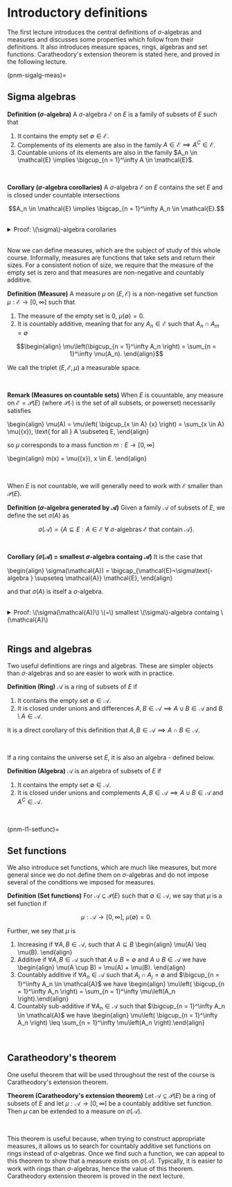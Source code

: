 # Introductory definitions

The first lecture introduces the central definitions of $\sigma$-algebras and measures and discusses some properties which follow from their definitions. It also introduces measure spaces, rings, algebras and set functions. Caratheodory's extension theorem is stated here, and proved in the following lecture.

(pnm-sigalg-meas)=
## Sigma algebras

<div class="definition">

**Definition ($\sigma$-algebra)** A $\sigma$-algebra $\mathcal{E}$ on $E$ is a family of subsets of $E$ such that
    
1. It contains the empty set $\emptyset \in \mathcal{E}$.
2. Complements of its elements are also in the family $A \in \mathcal{E} \implies A^C \in \mathcal{E}$.
3. Countable unions of its elements are also in the family $A_n \in \mathcal{E} \implies \bigcup_{n = 1}^\infty A \in \mathcal{E}$.
    
</div>
<br>

<div class="lemma">

**Corollary ($\sigma$-algebra corollaries)** A $\sigma$-algebra $\mathcal{E}$ on $E$ contains the set $E$ and is closed under countable intersections
    
$$A_n \in \mathcal{E} \implies \bigcap_{n = 1}^\infty A_n \in \mathcal{E}.$$
    
</div>
<br>

<details class="proof">
<summary>Proof: \(\sigma\)-algebra corollaries</summary>

Since $\emptyset \in \mathcal{E}$, we have $\emptyset^C = E \in \mathcal{E}$. Also if $A_n \in \mathcal{E}$ then $A_n^C \in \mathcal{E}$ and also
    
$$B = \bigcup_{n = 1}^\infty A_n^C \in \mathcal{E}.$$
    
Since $B \in \mathcal{E}$ also $B^C \in \mathcal{E}$ so
    
$$B^C = \bigcap_{n = 1}^\infty A_n \in \mathcal{E}.$$

</details>
<br>

Now we can define measures, which are the subject of study of this whole course. Informally, measures are functions that take sets and return their sizes. For a consistent notion of size, we require that the measure of the empty set is zero and that measures are non-negative and countably additive.

<div class="definition">

**Definition (Measure)** A measure $\mu$ on $(E, \mathcal{E})$ is a non-negative set function $\mu : \mathcal{E} \to [0, \infty]$ such that

1. The measure of the empty set is $0$, $\mu(\emptyset) = 0$.
2. It is countably additive, meaning that for any $A_n \in \mathcal{E}$ such that $A_n \cap A_m = \emptyset$
    
$$\begin{align} \mu\left(\bigcup_{n = 1}^\infty A_n \right) = \sum_{n = 1}^\infty \mu(A_n). \end{align}$$
    
We call the triplet $(E, \mathcal{E}, \mu)$ a measurable space.
    
</div>
<br>


<div class="observation">

**Remark (Measures on countable sets)** When $E$ is couuntable, any measure on $\mathcal{E} = \mathcal{P}(E)$ (where $\mathcal{P}(\cdot)$ is the set of all subsets, or powerset) necessarily satisfies

\begin{align}
\mu(A) = \mu\left( \bigcup_{x \in A} \{x\} \right) = \sum_{x \in A} \mu(\{x\}), \text{ for all } A \subseteq E,
\end{align}

so $\mu$ corresponds to a mass function $m : E \to [0, \infty]$

\begin{align}
m(x) = \mu(\{x\}), x \in E.
\end{align}

</div>
<br>

When $E$ is not countable, we will generally need to work with $\mathcal{E}$ smaller than $\mathcal{P}(E)$.


<div class="definition">

**Definition ($\sigma$-algebra generated by $\mathcal{A}$)** Given a family $\mathcal{A}$ of subsets of $E$, we define the set $\sigma(A)$ as

$$ \sigma(\mathcal{A}) = \{A \subseteq E : A \in \mathcal{E}~\forall~\sigma\text{-algebras } \mathcal{E} \text{ that contain } \mathcal{A}\}.$$

</div>
<br>


<div class="lemma">

**Corollary ($\sigma(\mathcal{A})$ $=$ smallest $\sigma$-algebra containg $\mathcal{A}$)** It is the case that

\begin{align}
\sigma(\mathcal{A}) = \bigcap_{\mathcal{E}~\sigma\text{-algebra } \supseteq \mathcal{A}} \mathcal{E},
\end{align}

and that $\sigma(A)$ is itself a $\sigma$-algebra.
    
</div>
<br>

<details class="proof">
<summary>Proof: \(\sigma(\mathcal{A})\) \(=\) smallest \(\sigma\)-algebra containg \(\mathcal{A}\) </summary>

Suppose $A \in \sigma(\mathcal{A})$. Then $A \in \mathcal{E}$ for any $\sigma$-algebra that contains $\mathcal{A}$ and so

\begin{align}
A \in \bigcap_{\mathcal{E}~\sigma\text{-algebra } \supseteq \mathcal{A}} \mathcal{E}.
\end{align}

Going the other way, if we start from

\begin{align}
A \in \bigcap_{\mathcal{E}~\sigma\text{-algebra } \supseteq \mathcal{A}} \mathcal{E},
\end{align}

then also $\sigma(A)$, arriving at the first part of the result. Now we also clearly have $\emptyset \in \sigma(\mathcal{A})$. Suppose $B, A_n \in \sigma(\mathcal{A})$. First, since $B \in \mathcal{E}$ for all $\mathcal{E}$ that contain $\mathcal{A}$, we also have $B^C \in \mathcal{E}$ for all such $\mathcal{E}$, from which it follows $B^C \in \sigma(\mathcal{A})$. Similarly, we also have

$$ A = \bigcup_{n = 1}^\infty A_n \in \mathcal{E} $$

for all $\mathcal{E}$ that contain $\mathcal{A}$ so $A \in \sigma(\mathcal{A})$, concluding that $\sigma(\mathcal{A})$ is a $\sigma$-algebra.

</details>
<br>

## Rings and algebras

Two useful definitions are rings and algebras. These are simpler objects than $\sigma$-algebras and so are easier to work with in practice.

<div class="definition">

**Definition (Ring)** $\mathcal{A}$ is a ring of subsets of $E$ if

1. It contains the empty set $\emptyset \in \mathcal{A}$.
2. It is closed under unions and differences $A, B \in \mathcal{A} \implies A \cup B \in \mathcal{A}$ and $B \setminus A \in \mathcal{A}$.

It is a direct corollary of this definition that $A, B \in \mathcal{A} \implies A \cap B \in \mathcal{A}$.

</div>
<br>

If a ring contains the universe set $E$, it is also an algebra - defined below.


<div class="definition">

**Definition (Algebra)** $\mathcal{A}$ is an algebra of subsets of $E$ if

1. It contains the empty set $\emptyset \in \mathcal{A}$.
2. It is closed under unions and complements $A, B \in \mathcal{A} \implies A \cup B \in \mathcal{A}$ and $A^C \in \mathcal{A}$.

</div>
<br>

(pnm-l1-setfunc)=
## Set functions

We also introduce set functions, which are much like measures, but more general since we do not define them on $\sigma$-algebras and do not impose several of the conditions we imposed for measures.

<div class="definition">

**Definition (Set functions)** For $\mathcal{A} \subseteq \mathcal{P}(E)$ such that $\emptyset \in \mathcal{A}$, we say that $\mu$ is a set function if

$$ \mu : \mathcal{A} \to [0, \infty],~\mu(\emptyset) = 0.$$

Further, we sey that $\mu$ is

1. Increasing if $\forall A, B \in \mathcal{A}$, such that $A \subseteq B$ \begin{align} \mu(A) \leq \mu(B). \end{align}
2. Additive if $\forall A, B \in \mathcal{A}$ such that $A \cup B = \emptyset$ and $A \cup B \in \mathcal{A}$ we have \begin{align} \mu(A \cup B) = \mu(A) + \mu(B). \end{align}
3. Countably additive if $\forall A_n \in \mathcal{A}$ such that $A_i \cap A_j = \emptyset$ and $\bigcup_{n = 1}^\infty A_n \in \mathcal{A}$ we have \begin{align} \mu\left( \bigcup_{n = 1}^\infty A_n \right) =  \sum_{n = 1}^\infty \mu\left(A_n \right).\end{align}
4. Countably sub-additive if $\forall A_n \in \mathcal{A}$ such that $\bigcup_{n = 1}^\infty A_n \in \mathcal{A}$ we have \begin{align} \mu\left( \bigcup_{n = 1}^\infty A_n \right) \leq \sum_{n = 1}^\infty \mu\left(A_n \right).\end{align}
    
</div>
<br>


## Caratheodory's theorem

One useful theorem that will be used throughout the rest of the course is Caratheodory's extension theorem.

<div class="theorem">

**Theorem (Caratheodory's extension theorem)** Let $\mathcal{A} \subseteq \mathcal{P}(E)$ be a ring of subsets of $E$ and let $\mu : \mathcal{A} \to [0, \infty]$ be a countably additive set function. Then $\mu$ can be extended to a measure on $\sigma(\mathcal{A})$.

</div>
<br>

This theorem is useful because, when trying to construct appropriate measures, it allows us to search for countably additive set functions on rings instead of $\sigma$-algebras. Once we find such a function, we can appeal to this theorem to show that a measure exists on $\sigma(\mathcal{A})$. Typically, it is easier to work with rings than $\sigma$-algebras, hence the value of this theorem. Caratheodory extension theorem is proved in the next lecture.